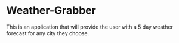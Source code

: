 # Weather-Grabber
This is an application that will provide the user with a 5 day weather forecast for any city they choose.
